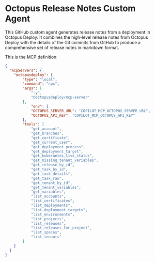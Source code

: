 # Octopus Release Notes Custom Agent

This GitHub custom agent generates release notes from a deployment in Octopus Deploy. It combines the high-level release notes
from Octopus Deploy with the details of the Git commits from GitHub to produce a comprehensive set of release notes in markdown format.

This is the MCP definition:

```json
{ 
  "mcpServers": {
    "octopusdeploy": {
        "type": "local",
        "command": "npx",
        "args": [
            "-y", 
            "@octopusdeploy/mcp-server"
        ],
            "env": {
            "OCTOPUS_SERVER_URL": "COPILOT_MCP_OCTOPUS_SERVER_URL",
            "OCTOPUS_API_KEY": "COPILOT_MCP_OCTOPUS_API_KEY"
        },
        "tools": [
            "get_account",
            "get_branches",
            "get_certificate",
            "get_current_user",
            "get_deployment_process",
            "get_deployment_target",
            "get_kubernetes_live_status",
            "get_missing_tenant_variables",
            "get_release_by_id",
            "get_task_by_id",
            "get_task_details",
            "get_task_raw",
            "get_tenant_by_id",
            "get_tenant_variables",
            "get_variables",
            "list_accounts",
            "list_certificates",
            "list_deployments",
            "list_deployment_targets",
            "list_environments",
            "list_projects",
            "list_releases",
            "list_releases_for_project",
            "list_spaces",
            "list_tenants"
        ]
    }
  } 
}
```
